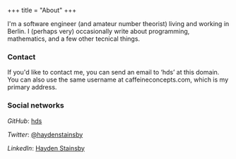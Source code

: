 +++
title = "About"
+++

I'm a software engineer (and amateur number theorist) living and working in Berlin. I (perhaps very) occasionally write about programming, mathematics, and a few other tecnical things.

### Contact

If you'd like to contact me, you can send an email to &lsquo;hds&rsquo; at this domain. You can also use the same username at caffeineconcepts.com, which is my primary address.

### Social networks

_GitHub_: [hds](https://github.com/hds)

_Twitter_: [@haydenstainsby](https://twitter.com/haydenstainsby)

_LinkedIn_: [Hayden Stainsby](https://www.linkedin.com/pub/hayden-stainsby/86/366/1a3)
